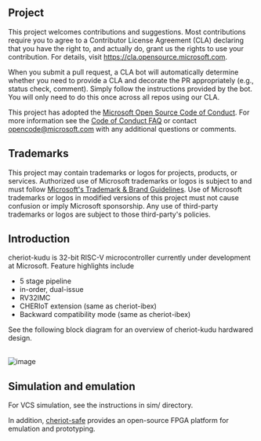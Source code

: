 ## Project

This project welcomes contributions and suggestions.  Most contributions require you to agree to a
Contributor License Agreement (CLA) declaring that you have the right to, and actually do, grant us
the rights to use your contribution. For details, visit https://cla.opensource.microsoft.com.

When you submit a pull request, a CLA bot will automatically determine whether you need to provide
a CLA and decorate the PR appropriately (e.g., status check, comment). Simply follow the instructions
provided by the bot. You will only need to do this once across all repos using our CLA.

This project has adopted the [Microsoft Open Source Code of Conduct](https://opensource.microsoft.com/codeofconduct/).
For more information see the [Code of Conduct FAQ](https://opensource.microsoft.com/codeofconduct/faq/) or
contact [opencode@microsoft.com](mailto:opencode@microsoft.com) with any additional questions or comments.

## Trademarks

This project may contain trademarks or logos for projects, products, or services. Authorized use of Microsoft
trademarks or logos is subject to and must follow
[Microsoft's Trademark & Brand Guidelines](https://www.microsoft.com/en-us/legal/intellectualproperty/trademarks/usage/general).
Use of Microsoft trademarks or logos in modified versions of this project must not cause confusion or imply Microsoft sponsorship.
Any use of third-party trademarks or logos are subject to those third-party's policies.

## Introduction
cheriot-kudu is 32-bit RISC-V microcontroller currently under development at Microsoft. Feature highlights include
 - 5 stage pipeline
 - in-order, dual-issue 
 - RV32IMC 
 - CHERIoT extension (same as cheriot-ibex)
 - Backward compatibility mode (same as cheriot-ibex)

See the following block diagram for an overview of cheriot-kudu hardwared design.
<br><br>

![image](https://github.com/user-attachments/assets/d8337308-39fc-4907-abe5-26536c4ff03e)
<br>
## Simulation and emulation
For VCS simulation, see the instructions in sim/ directory.

In addition, [cheriot-safe](https://github.com/microsoft/cheriot-safe) provides an open-source FPGA platform for emulation and prototyping.

